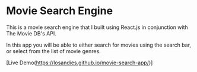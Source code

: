 # Movie Search Engine

This is a movie search engine that I built using React.js in conjunction with The Movie DB's API.

In this app you will be able to either search for movies using the search bar, or select from the list of movie genres.

[Live Demo(https://losandies.github.io/movie-search-app/)]

